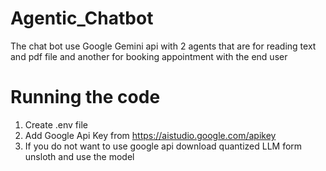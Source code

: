 # Agentic_Chatbot
The chat bot use Google Gemini api with 2 agents that are for reading text and pdf file and another for booking appointment with the end user

# Running the code
1. Create .env file
2. Add Google Api Key from https://aistudio.google.com/apikey
3. If you do not want to use google api download quantized LLM form unsloth and use the model

